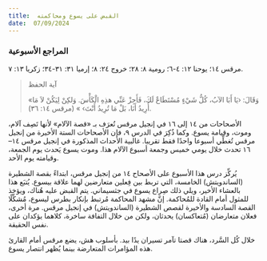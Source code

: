 ```yaml
---
title:  القبض على يسوع ومحاكمته
date:  07/09/2024
---
```


### المراجع الأسبوعية
مرقس ١٤؛ يوحنا ١٢: ٤-٦؛ رومية ٨: ٢٨؛ خروج ٢٤: ٨؛ إرميا ٣١: ٣١-٣٤؛ زكريا ١٣: ٧.

> <p>آية الحفظ</p>
> «وَقَالَ: ‹يَا أَبَا الآبُ، كُلُّ شَيْءٍ مُسْتَطَاعٌ لَكَ، فَأَجِزْ عَنِّي هذِهِ الْكَأْسَ. وَلكِنْ لِيَكُنْ لاَ مَا أُرِيدُ أَنَا، بَلْ مَا تُرِيدُ أَنْتَ› » (مرقس ١٤: ٣٦).

الأصحاحات من ١٤ إلى ١٦ في إنجيل مرقس تُعرَف بـ «قصة الآلام» لأنها تَصِف آلام، وموت، وقيامة يسوع. وكما ذُكِرَ في الدرس ٩، فإن الأصحاحات الستة الأخيرة من إنجيل مرقس تُغطِّي أسبوعا واحدًا فقط تقريبا. غالبية الأحداث المذكورة في إنجيل مرقس ١٤–١٦ تحدث خلال يومي خميس وجمعة أسبوع الآلام هذا. وموت يسوع يَحدث يوم الجمعة، وقيامته يوم الأحد.

يُركِّز درس هذا الأسبوع على الأصحاح ١٤ من إنجيل مرقس، ابتداءً بقصة الشطيرة (الساندويتش) الخامسة، التي تربط بين فِعلين متعارضين لهما علاقة بيسوع. يُتبَع هذا بالعشاء الأخير، ويلي ذلك صِراع يسوع في جثسيماني. يتم القبض عليه هُناك، ويؤخذ للمثول أمام القادة للمُحاكمة. إنَّ مشهد المحاكمة مُرتبط بإنكار بطرس ليسوع، مُشكِّلًا القصة السادسة والأخيرة لقصص الشطيرة (الساندويتش) في إنجيل مرقس. مرة أخرى، فعلان متعارضان (مُتعاكسان) يحدثان، ولكن من خلال التفافة ساخرة، كلاهما يؤكدان على نفس الحقيقة.

خلال كُل السَّرد، هناك قصتا تآمر تسيران يدًا بيد. بأسلوب هش، يضع مرقس أمام القارئ هذه المؤامرات المتعارضة بينما يُظهر انتصار يسوع.